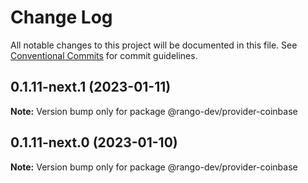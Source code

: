# Change Log

All notable changes to this project will be documented in this file.
See [Conventional Commits](https://conventionalcommits.org) for commit guidelines.

## 0.1.11-next.1 (2023-01-11)

**Note:** Version bump only for package @rango-dev/provider-coinbase

## 0.1.11-next.0 (2023-01-10)

**Note:** Version bump only for package @rango-dev/provider-coinbase
